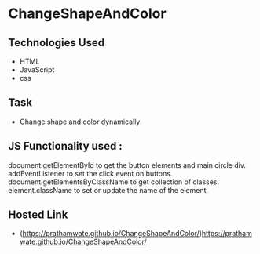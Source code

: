 # ChangeShapeAndColor

## Technologies Used
- HTML
- JavaScript
- css
## Task
- Change shape and color dynamically

## JS Functionality used :
document.getElementById to get the button elements and main circle div.
addEventListener to set the click event on buttons.
document.getElementsByClassName to get collection of classes.
element.className to set or update the name of the element.

## Hosted Link
- (https://prathamwate.github.io/ChangeShapeAndColor/)https://prathamwate.github.io/ChangeShapeAndColor/
